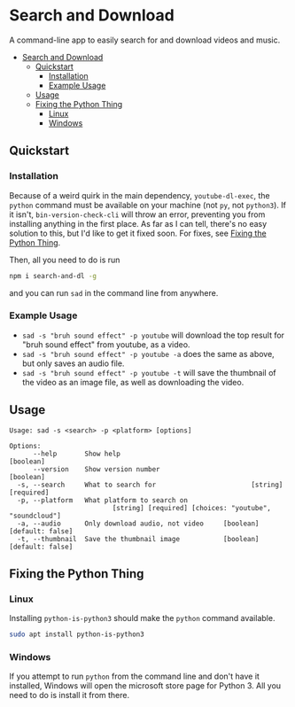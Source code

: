 # Search and Download

A command-line app to easily search for and download videos and music.

- [Search and Download](#search-and-download)
  - [Quickstart](#quickstart)
    - [Installation](#installation)
    - [Example Usage](#example-usage)
  - [Usage](#usage)
  - [Fixing the Python Thing](#fixing-the-python-thing)
    - [Linux](#linux)
    - [Windows](#windows)

## Quickstart

### Installation

Because of a weird quirk in the main dependency, `youtube-dl-exec`, the `python` command must be available on your machine (not `py`, not `python3`). If it isn't, `bin-version-check-cli` will throw an error, preventing you from installing anything in the first place. As far as I can tell, there's no easy solution to this, but I'd like to get it fixed soon. For fixes, see [Fixing the Python Thing](#fixing-the-python-thing).

Then, all you need to do is run

```bash
npm i search-and-dl -g
```

and you can run `sad` in the command line from anywhere.

### Example Usage

- `sad -s "bruh sound effect" -p youtube` will download the top result for "bruh sound effect" from youtube, as a video.
- `sad -s "bruh sound effect" -p youtube -a` does the same as above, but only saves an audio file.
- `sad -s "bruh sound effect" -p youtube -t` will save the thumbnail of the video as an image file, as well as downloading the video.

## Usage

```text
Usage: sad -s <search> -p <platform> [options]

Options:
      --help       Show help                                           [boolean]
      --version    Show version number                                 [boolean]
  -s, --search     What to search for                        [string] [required]
  -p, --platform   What platform to search on
                          [string] [required] [choices: "youtube", "soundcloud"]
  -a, --audio      Only download audio, not video     [boolean] [default: false]
  -t, --thumbnail  Save the thumbnail image           [boolean] [default: false]
```

## Fixing the Python Thing

### Linux

Installing `python-is-python3` should make the `python` command available.

```bash
sudo apt install python-is-python3
```

### Windows

If you attempt to run `python` from the command line and don't have it installed, Windows will open the microsoft store page for Python 3. All you need to do is install it from there.
